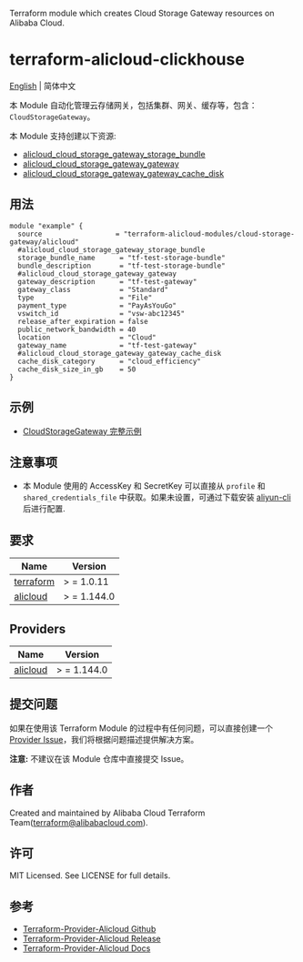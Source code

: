 Terraform module which creates Cloud Storage Gateway resources on Alibaba Cloud.

terraform-alicloud-clickhouse
=====================================================================

[English](README.md) | 简体中文

本 Module 自动化管理云存储网关，包括集群、网关、缓存等，包含：`CloudStorageGateway`。

本 Module 支持创建以下资源:

* [alicloud_cloud_storage_gateway_storage_bundle](https://registry.terraform.io/providers/aliyun/alicloud/latest/docs/resources/cloud_storage_gateway_storage_bundle)
* [alicloud_cloud_storage_gateway_gateway](https://registry.terraform.io/providers/aliyun/alicloud/latest/docs/resources/cloud_storage_gateway_gateway)
* [alicloud_cloud_storage_gateway_gateway_cache_disk](https://registry.terraform.io/providers/aliyun/alicloud/latest/docs/resources/cloud_storage_gateway_gateway_cache_disk)

## 用法

```hcl
module "example" {
  source                  = "terraform-alicloud-modules/cloud-storage-gateway/alicloud"
  #alicloud_cloud_storage_gateway_storage_bundle
  storage_bundle_name      = "tf-test-storage-bundle"
  bundle_description       = "tf-test-storage-bundle"
  #alicloud_cloud_storage_gateway_gateway
  gateway_description      = "tf-test-gateway"
  gateway_class            = "Standard"
  type                     = "File"
  payment_type             = "PayAsYouGo"
  vswitch_id               = "vsw-abc12345"
  release_after_expiration = false
  public_network_bandwidth = 40
  location                 = "Cloud"
  gateway_name             = "tf-test-gateway"
  #alicloud_cloud_storage_gateway_gateway_cache_disk
  cache_disk_category      = "cloud_efficiency"
  cache_disk_size_in_gb    = 50
}
```

## 示例

* [CloudStorageGateway 完整示例](https://github.com/terraform-alicloud-modules/terraform-alicloud-cloud-storage-gateway/tree/main/examples/complete)

## 注意事项

* 本 Module 使用的 AccessKey 和 SecretKey 可以直接从 `profile` 和 `shared_credentials_file`
  中获取。如果未设置，可通过下载安装 [aliyun-cli](https://github.com/aliyun/aliyun-cli#installation) 后进行配置.

## 要求

| Name | Version |
|------|---------|
| <a name="requirement_terraform"></a> [terraform](#requirement\_terraform) | > = 1.0.11 |
| <a name="requirement_alicloud"></a> [alicloud](#requirement\_alicloud) | > = 1.144.0 |

## Providers

| Name | Version |
|------|---------|
| <a name="provider_alicloud"></a> [alicloud](#provider\_alicloud) | > = 1.144.0 |

## 提交问题

如果在使用该 Terraform Module
的过程中有任何问题，可以直接创建一个 [Provider Issue](https://github.com/aliyun/terraform-provider-alicloud/issues/new)，我们将根据问题描述提供解决方案。

**注意:** 不建议在该 Module 仓库中直接提交 Issue。

## 作者

Created and maintained by Alibaba Cloud Terraform Team(terraform@alibabacloud.com).

## 许可

MIT Licensed. See LICENSE for full details.

## 参考

* [Terraform-Provider-Alicloud Github](https://github.com/aliyun/terraform-provider-alicloud)
* [Terraform-Provider-Alicloud Release](https://releases.hashicorp.com/terraform-provider-alicloud/)
* [Terraform-Provider-Alicloud Docs](https://registry.terraform.io/providers/aliyun/alicloud/latest/docs)
